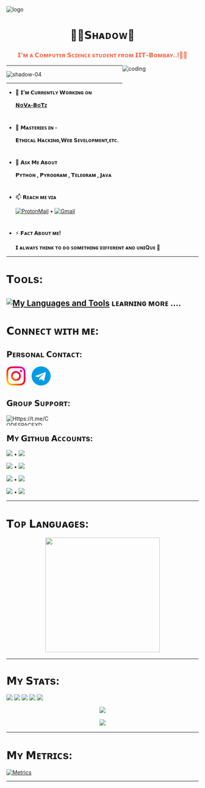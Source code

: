 ![logo](https://te.legra.ph/file/3466dcd724ba21450e458.jpg)
<h1 style="color:Dogerblue;" align="center">👨‍💻𝗦ʜᴀᴅᴏᴡ🧩</h1>
<h3 style="color:Tomato;" align="center">𝗜'ᴍ ᴀ 𝗖ᴏᴍᴘᴜᴛᴇʀ 𝗦ᴄɪᴇɴᴄᴇ sᴛᴜᴅᴇɴᴛ ғʀᴏᴍ 𝗜𝗜𝗧-𝗕ᴏᴍʙᴀʏ..!🤖💫</h3>

<img align="right" alt="coding" width="200" height="145" src="https://media.giphy.com/media/3og0ILLVvPp8d64Jd6/giphy.gif">
</p>

---

<p align="left"> <img src="https://komarev.com/ghpvc/?username=shadow-04&label=Profile%20views&color=0e75b6&style=flat" alt="shadow-04" /> </p>

---


- 🔭 **𝗜’ᴍ 𝗖ᴜʀʀᴇɴᴛʟʏ 𝗪ᴏʀᴋɪɴɢ ᴏɴ** <p>[**𝗡ᴏ𝗩ᴀ-𝗕ᴏ𝗧ᴢ**](https://Github.com/NoVa-BoTz)

<h1></h1>

- 🌱 **𝗠ᴀꜱᴛᴇʀɪᴇꜱ ɪɴ -** <p> **𝗘ᴛʜɪᴄᴀʟ 𝗛ᴀᴄᴋɪɴɢ,𝗪ᴇʙ 𝗦ᴇᴠᴇʟᴏᴘᴍᴇɴᴛ,ᴇᴛᴄ.**

<h1></h1>

- 💬 **𝗔ꜱᴋ 𝗠ᴇ 𝗔ʙᴏᴜᴛ** </p> **𝗣ʏᴛʜᴏɴ , 𝗣ʏʀᴏɢʀᴀᴍ , 𝗧ᴇʟᴇɢʀᴀᴍ , 𝗝ᴀᴠᴀ**

<h1></h1>

- 📫 **𝗥ᴇᴀᴄʜ ᴍᴇ ᴠɪᴀ** </p> <a href="https://github.com/SHADOW-04/EMAIL-IDS/blob/main/README.md#my-proton-mail-id-"> <img src="https://img.shields.io/badge/%20-𝗣ʀᴏᴛᴏɴ-blueviolet?style=plastic&logo=Protonmail" height="" width="" alt="ProtonMail" /></a> • 
                       <a href="https://github.com/SHADOW-04/EMAIL-IDS/blob/main/README.md#my-gmail-id-"> <img src="https://img.shields.io/badge/%20-𝗚ᴍᴀɪʟ-white?style=plastic&logo=gmail" height="" width="" alt="Gmail" /></a>

<h1></h1>

- ⚡ **𝗙ᴀᴄᴛ 𝗔ʙᴏᴜᴛ ᴍᴇ!** </p> **𝗜 ᴀʟᴡᴀʏꜱ ᴛʜɪɴᴋ ᴛᴏ ᴅᴏ ꜱᴏᴍᴇᴛʜɪɴɢ ᴅɪꜰꜰᴇʀᴇɴᴛ ᴀɴᴅ ᴜɴɪQᴜᴇ 🎯**

---

<h1>𝗧ᴏᴏʟs:</h1>

[![My Languages and Tools](https://skillicons.dev/icons?i=java,py,github,git,heroku,js,html,css,bash,arduino,redis,mongodb,postgres,mysql,firebase,atom,aws,azure,gitlab,visualstudio,vscode,powershell,nodejs,react,&theme=light&perline=8)](https://Github.com/SHADOW-04)
ʟᴇᴀʀɴɪɴɢ ᴍᴏʀᴇ ....
---

<h1>𝗖ᴏɴɴᴇᴄᴛ ᴡɪᴛʜ ᴍᴇ:</h1>

<h2 align="left">𝗣ᴇʀsᴏɴᴀʟ 𝗖ᴏɴᴛᴀᴄᴛ:</h2>
<a href="https://instagram.com/arsenic.xd"> <img src="./Jod/1384063.png" width="50px" /></a>&nbsp;&nbsp;&nbsp;
<a href="https://t.me/DARK_DEVIL_OP"> <img src="./Jod/2111646.png" width="50px" /></a><br>



<h2>𝗚ʀᴏᴜᴘ 𝗦ᴜᴘᴘᴏʀᴛ:</h2>
<p><a href="https://t.me/CODESPACEXD"> <img align="left" src="https://img.shields.io/badge/%20-𝗧ᴇʟᴇɢʀᴀᴍ-blue?style=plastic&logo=telegram" height="27" width="120" alt="Https://t.me/CODESPACEXD" /></a></p><br>



<h2>𝗠ʏ 𝗚ɪᴛʜᴜʙ 𝗔ᴄᴄᴏᴜɴᴛs:</h2>
<p><a href="https://github.com/shadow-04"><img src="https://img.shields.io/badge/𝗧𝗘𝗖𝗛𝗡𝗢'𝗫𝗗-blueviolet?style=plastic&logo=github" width="" /></a> • <a href="https://github.com/shadow-04"><img src="https://img.shields.io/badge/Status-Active-Success%20?style=plastic" height="17" /></a>
<p><a href="https://github.com/Titan-OP"><img src="https://img.shields.io/badge/𝗧𝗜𝗧𝗔𝗡--𝗢𝗣-9cf?style=plastic&logo=github" height="" width="" /></a> • <a href="https://github.com/Titan-OP"><img src="https://img.shields.io/badge/Status-Inactive-lightgrey%20?style=plastic" height="17" /></a>
<p><a href="https://github.com/SHADOW-1XD"><img src="https://img.shields.io/badge/𝗦𝗛𝗔𝗗𝗢𝗪'𝗫𝗗-orange?style=plastic&logo=github" width="" /></a> • <a href="https://github.com/SHADOW-1XD"><img src="https://img.shields.io/badge/Status-Restricted-red%20?style=plastic" height="17" /></a>
<p><a href="https://github.com/Techno212"><img src="https://img.shields.io/badge/𝗧𝗘𝗖𝗛𝗡𝗢--𝟮𝟭𝟮-yellow?style=plastic&logo=github" height="" width="" /></a> • <a href="https://github.com/Techno212"><img src="https://img.shields.io/badge/Status-Restricted-red%20?style=plastic" height="17" /></a>

----

<h1>𝗧ᴏᴘ 𝗟ᴀɴɢᴜᴀɢᴇs:</h1>
<a href='https://github.com/SHADOW-04'>
  <p align='middle'>
    <img src='https://github-readme-stats.vercel.app/api/top-langs/?username=SHADOW-04&theme=dark' width='300"' height='300"'></p>
</a>

----

<h1>𝗠ʏ 𝗦ᴛᴀᴛs:</h1>

<p><a href="https://github.com/shadow-04"><img src="https://img.shields.io/github/followers/SHADOW-04?color=000000&logoColor=000000&style=social" /></a>
   <a href="https://github.com/shadow-04"><img src="https://img.shields.io/github/stars/shadow-04?affiliations=OWNER&label=User%20Stars&style=social" /></a>
   <a href="https://github.com/Titan-OP/TITAN-2.0"><img src="https://img.shields.io/github/watchers/titan-op/titan-2.0?style=social" /></a>
   <a href="https://github.com/NoVa-BoTz"><img src="https://img.shields.io/github/stars/NoVa-BoTz?label=Org.%20Stars&style=social" /></a>
   <a href="https://github.com/SHADOW-04/SHADOW-04"><img src="https://img.shields.io/github/last-commit/SHADOW-04/SHADOW-04/main?label=Last%20Commit&logo=github&style=plastic" /></a>



<a href="https://github.com/shadow-04">
  <p align='middle'>
    <img src='https://github-readme-stats.vercel.app/api?username=shadow-04&show_icons=true&theme=dark' width='500"'></p>
  <p align='middle'><img src='https://github-readme-streak-stats.herokuapp.com/?user=shadow-04&theme=dark&show_icon=true' width='500"'></p>
</a>

---

<h1>𝗠ʏ 𝗠ᴇᴛʀɪᴄs:</h1>

[![Metrics](https://metrics.lecoq.io/SHADOW-04?template=terminal&isocalendar=1&languages=1&lines=1&stars=1&habits=1&followup=1&people=1&sponsors=1&repositories=1&discussions=1&fortune=1&leetcode=1&rss=1&posts=1&stackoverflow=1&tweets=1&pagespeed=1&introduction=1&projects=1&gists=1&code=1&activity=1&notable=1&achievements=1&base=header%2C%20activity%2C%20community%2C%20repositories%2C%20metadata&base.indepth=false&base.hireable=false&base.skip=false&repositories.batch=100&repositories.forks=false&repositories.affiliations=owner&isocalendar=false&isocalendar.duration=full-year&languages=false&languages.limit=8&languages.threshold=0%25&languages.other=false&languages.colors=github&languages.sections=most-used&languages.indepth=false&languages.analysis.timeout=15&languages.analysis.timeout.repositories=7.5&languages.categories=markup%2C%20programming&languages.recent.categories=markup%2C%20programming&languages.recent.load=300&languages.recent.days=14&lines=false&lines.sections=base&lines.repositories.limit=4&lines.history.limit=1&stars=false&stars.limit=4&habits=false&habits.from=200&habits.days=14&habits.facts=true&habits.charts=false&habits.charts.type=classic&habits.trim=false&habits.languages.limit=8&habits.languages.threshold=0%25&followup=false&followup.sections=repositories&followup.indepth=false&followup.archived=true&people=false&people.limit=24&people.identicons=false&people.identicons.hide=false&people.size=28&people.types=followers%2C%20following&people.shuffle=false&sponsors=false&sponsors.sections=goal%2C%20list%2C%20about&sponsors.past=false&sponsors.size=24&sponsors.title=Sponsor%20Me!&repositories=false&repositories.pinned=0&repositories.starred=0&repositories.random=0&repositories.order=featured%2C%20pinned%2C%20starred%2C%20random&discussions=false&discussions.categories=true&discussions.categories.limit=0&achievements=false&achievements.threshold=C&achievements.secrets=true&achievements.display=detailed&achievements.limit=0&notable=false&notable.from=organization&notable.repositories=false&notable.indepth=false&notable.types=commit&notable.self=false&activity=false&activity.limit=5&activity.load=300&activity.days=14&activity.visibility=all&activity.timestamps=false&activity.filter=all&code=false&code.lines=12&code.load=400&code.days=3&code.visibility=public&gists=false&projects=false&projects.limit=4&projects.descriptions=false&introduction=false&introduction.title=true&pagespeed=false&pagespeed.url=.user.website&pagespeed.detailed=false&pagespeed.screenshot=false&pagespeed.pwa=false&tweets=false&tweets.user=.user.twitter&tweets.attachments=false&tweets.limit=2&stackoverflow=false&stackoverflow.user=0&stackoverflow.sections=answers-top%2C%20questions-recent&stackoverflow.limit=2&stackoverflow.lines=4&stackoverflow.lines.snippet=2&posts=false&posts.user=.user.login&posts.descriptions=false&posts.covers=false&posts.limit=4&rss=false&rss.limit=4&leetcode=false&leetcode.user=.user.login&leetcode.sections=solved&leetcode.limit.skills=10&leetcode.limit.recent=2&fortune=false&config.timezone=Asia%2FCalcutta)](https://github.com/shadow-04)

---
